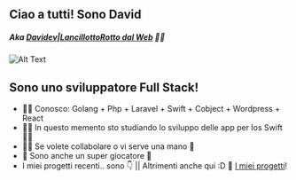<!--
**ILDaviz/ILDaviz** is a ✨ _special_ ✨ repository because its `README.md` (this file) appears on your GitHub profile.

Here are some ideas to get you started:

- 🔭 I’m currently working on ...
- 🌱 I’m currently learning ...
- 👯 I’m looking to collaborate on ...
- 🤔 I’m looking for help with ...
- 💬 Ask me about ...
- 📫 How to reach me: ...
- 😄 Pronouns: ...
- ⚡ Fun fact: ...
-->


## Ciao a tutti! Sono David
##### Aka [Davidev|LancillottoRotto dal Web](http://www.davidev.it/) 💖👋

![Alt Text](https://media.giphy.com/media/ZVik7pBtu9dNS/giphy.gif)

## Sono uno sviluppatore Full Stack!
- 👨‍💻 Conosco: Golang + Php + Laravel + Swift + Cobject + Wordpress + React
- 👨‍🏫 In questo memento sto studiando lo sviluppo delle app per Ios Swift 💖🦀
- 🤔👯 Se volete collabolare o vi serve una mano 🙌
- 👾 Sono anche un super giocatore 🤣
- I miei progetti recenti.. sono 👇 || Altrimenti anche qui :D 🤜 [I miei progetti](http://www.davidev.it/portfolio)!
